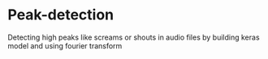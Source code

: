 # Peak-detection
Detecting high peaks like screams or shouts in audio files by building keras model and using fourier transform

